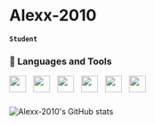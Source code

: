 # Alexx-2010

**`Student`**

### 🧰 Languages and Tools

<img align=left width=30px style="padding-right:10px;" src="https://cdn.jsdelivr.net/gh/devicons/devicon@latest/icons/html5/html5-original-wordmark.svg" />
<img align=left width=30px style="padding-right:10px;" src="https://cdn.jsdelivr.net/gh/devicons/devicon@latest/icons/css3/css3-original-wordmark.svg" />
<img align=left width=30px style="padding-right:10px;" src="https://cdn.jsdelivr.net/gh/devicons/devicon@latest/icons/javascript/javascript-original.svg" />
<img align=left width=30px style="padding-right:10px;" src="https://cdn.jsdelivr.net/gh/devicons/devicon@latest/icons/sass/sass-original.svg" />
<img align=left width=30px style="padding-right:10px;" src="https://cdn.jsdelivr.net/gh/devicons/devicon@latest/icons/nodejs/nodejs-original-wordmark.svg" />
<img align=left width=30px style="padding-right:10px;" src="https://cdn.jsdelivr.net/gh/devicons/devicon@latest/icons/vscode/vscode-original.svg" />

<br>

#

![Alexx-2010's GitHub stats](https://github-readme-stats.vercel.app/api?username=Alexx-2010&show_icons=true&theme=transparent)
